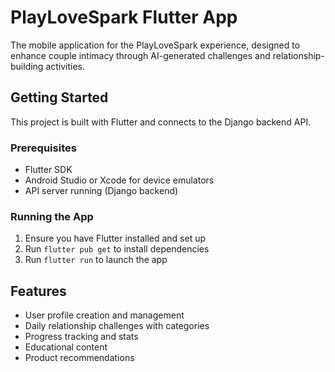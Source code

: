 # PlayLoveSpark Flutter App

The mobile application for the PlayLoveSpark experience, designed to enhance couple intimacy through AI-generated challenges and relationship-building activities.

## Getting Started

This project is built with Flutter and connects to the Django backend API.

### Prerequisites

- Flutter SDK
- Android Studio or Xcode for device emulators
- API server running (Django backend)

### Running the App

1. Ensure you have Flutter installed and set up
2. Run `flutter pub get` to install dependencies
3. Run `flutter run` to launch the app

## Features

- User profile creation and management
- Daily relationship challenges with categories
- Progress tracking and stats
- Educational content
- Product recommendations